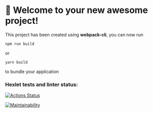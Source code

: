 # 🚀 Welcome to your new awesome project!

This project has been created using **webpack-cli**, you can now run

```
npm run build
```

or

```
yarn build
```

to bundle your application

### Hexlet tests and linter status:
[![Actions Status](https://github.com/Tsogoeva/frontend-project-lvl3/workflows/hexlet-check/badge.svg)](https://github.com/Tsogoeva/frontend-project-lvl3/actions)

[![Maintainability](https://api.codeclimate.com/v1/badges/328957167f7e63857dd3/maintainability)](https://codeclimate.com/github/Tsogoeva/frontend-project-lvl3/maintainability)
